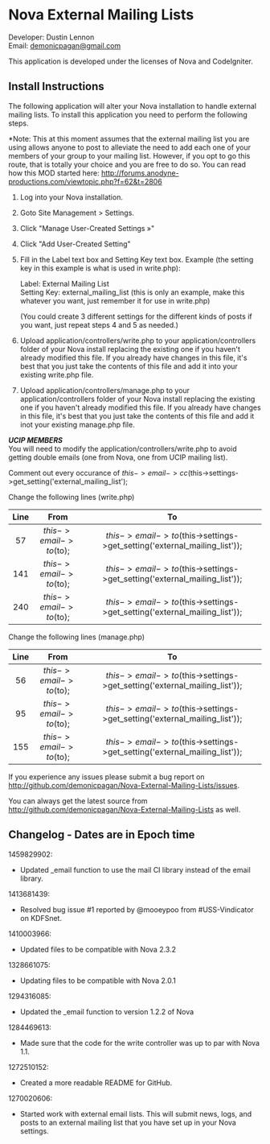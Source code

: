 Nova External Mailing Lists
===========================
Developer: Dustin Lennon<br />
Email: <demonicpagan@gmail.com>

This application is developed under the licenses of Nova and CodeIgniter.

Install Instructions
--------------------
The following application will alter your Nova installation to handle external mailing lists. To install this
application you need to perform the following steps.

*Note: This at this moment assumes that the external mailing list you are using allows anyone to post to alleviate
the need to add each one of your members of your group to your mailing list. However, if you opt to go this route,
that is totally your choice and you are free to do so. You can read how this MOD started here:
<http://forums.anodyne-productions.com/viewtopic.php?f=62&t=2806>

1. Log into your Nova installation.

2. Goto Site Management > Settings.

3. Click "Manage User-Created Settings &raquo;"

4. Click "Add User-Created Setting"

5. Fill in the Label text box and Setting Key text box.
   Example (the setting key in this example is what is used in write.php):

	Label: External Mailing List   
	Setting Key: external_mailing_list (this is only an example, make this whatever you want, just remember it for use in write.php)

	(You could create 3 different settings for the different kinds of posts if you want, just repeat steps 4 and 5 as needed.)

6. Upload application/controllers/write.php to your application/controllers folder of your Nova install replacing 
the existing one if you haven't already modified this file. If you already have changes in this file, it's best 
that you just take the contents of this file and add it into your existing write.php file.

7. Upload application/controllers/manage.php to your application/controllers folder of your Nova install replacing
the existing one if you haven't already modified this file. If you already have changes in this file, it's best
that you just take the contents of this file and add it inot your existing manage.php file.

***UCIP MEMBERS***<br />
You will need to modify the application/controllers/write.php to avoid getting double emails (one from Nova, one from
UCIP mailing list).

Comment out every occurance of $this->email->cc($this->settings->get_setting('external_mailing_list');

Change the following lines (write.php)

| Line 	|          From          	|                                    To                                    	|
|:----:	|:----------------------:	|:------------------------------------------------------------------------:	|
| 57   	| $this->email->to($to); 	| $this->email->to($this->settings->get_setting('external_mailing_list')); 	|
| 141  	| $this->email->to($to); 	| $this->email->to($this->settings->get_setting('external_mailing_list')); 	|
| 240  	| $this->email->to($to); 	| $this->email->to($this->settings->get_setting('external_mailing_list')); 	|

Change the following lines (manage.php)

| Line 	|          From          	|                                    To                                    	|
|:----:	|:----------------------:	|:------------------------------------------------------------------------:	|
| 56   	| $this->email->to($to); 	| $this->email->to($this->settings->get_setting('external_mailing_list')); 	|
| 95  	| $this->email->to($to); 	| $this->email->to($this->settings->get_setting('external_mailing_list')); 	|
| 155  	| $this->email->to($to); 	| $this->email->to($this->settings->get_setting('external_mailing_list')); 	|

If you experience any issues please submit a bug report on
<http://github.com/demonicpagan/Nova-External-Mailing-Lists/issues>.

You can always get the latest source from <http://github.com/demonicpagan/Nova-External-Mailing-Lists> as well.

Changelog - Dates are in Epoch time
-----------------------------------
1459829902:

*	Updated _email function to use the mail CI library instead of the email library.

1413681439:

*	Resolved bug issue #1 reported by @mooeypoo from #USS-Vindicator on KDFSnet.

1410003966:

*	Updated files to be compatible with Nova 2.3.2

1328661075:

*	Updating files to be compatible with Nova 2.0.1

1294316085:

*	Updated the _email function to version 1.2.2 of Nova

1284469613:

*	Made sure that the code for the write controller was up to par with Nova 1.1.

1272510152:

*	Created a more readable README for GitHub.

1270020606:

*	Started work with external email lists. This will submit news, logs, and posts to an external mailing list that 
you have set up in your Nova settings.
